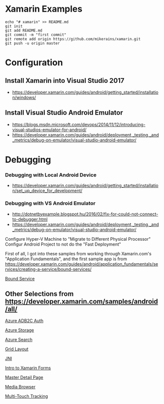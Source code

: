 # Xamarin Examples

```` cli
echo "# xamarin" >> README.md
git init
git add README.md
git commit -m "first commit"
git remote add origin https://github.com/mikerains/xamarin.git
git push -u origin master
````


# Configuration
## Install Xamarin into Visual Studio 2017
* https://developer.xamarin.com/guides/android/getting_started/installation/windows/

## Install Visual Studio Android Emulator
* https://blogs.msdn.microsoft.com/devops/2014/11/12/introducing-visual-studios-emulator-for-android/
* https://developer.xamarin.com/guides/android/deployment,_testing,_and_metrics/debug-on-emulator/visual-studio-android-emulator/

# Debugging

### Debugging with Local Android Device
* https://developer.xamarin.com/guides/android/getting_started/installation/set_up_device_for_development/


### Debugging with VS Android Emulator
* http://dotnetbyexample.blogspot.hu/2016/02/fix-for-could-not-connect-to-debugger.html
* https://developer.xamarin.com/guides/android/deployment,_testing,_and_metrics/debug-on-emulator/visual-studio-android-emulator/

Configure Hyper-V Machine to "Migrate to Different Physical Processor"
Configur Android Project to not do the "Fast Deployment"


First of all, I got into these samples from working through Xamarin.com's "Application Fundamentals", and the first sample app is from https://developer.xamarin.com/guides/android/application_fundamentals/services/creating-a-service/bound-services/

[Bound Service](https://developer.xamarin.com/samples/monodroid/ApplicationFundamentals/ServiceSamples/BoundServiceDemo/)

## Other Selections from https://developer.xamarin.com/samples/android/all/

[Azure ADB2C Auth](https://developer.xamarin.com/samples/xamarin-forms/WebServices/AzureADB2CAuth/)

[Azure Storage](https://developer.xamarin.com/samples/xamarin-forms/WebServices/AzureStorage/)

[Azure Search](https://developer.xamarin.com/samples/xamarin-forms/WebServices/AzureSearch/)

[Grid Layout](https://developer.xamarin.com/samples/xamarin-forms/FormsGridLayout/)

[JNI](https://developer.xamarin.com/samples/monodroid/JNIDemo/)

[Intro to Xamarin Forms](https://developer.xamarin.com/samples/xamarin-forms/GettingStarted/)

[Master Detail Page](https://developer.xamarin.com/samples/xamarin-forms/Navigation/MasterDetailPage/)

[Media Browser](https://developer.xamarin.com/samples/monodroid/android5.0/MediaBrowserService/)

[Multi-Touch Tracking](https://developer.xamarin.com/samples/monodroid/ApplicationFundamentals/FingerPaint/)

